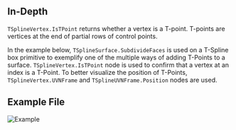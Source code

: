## In-Depth
`TSplineVertex.IsTPoint` returns whether a vertex is a T-point. T-points are vertices at the end of partial rows of control points.

In the example below, `TSplineSurface.SubdivideFaces` is used on a T-Spline box primitive to exemplify one of the multiple ways of adding T-Points to a surface. `TSplineVertex.IsTPoint` node is used to confirm that a vertex at an index is a T-Point. To better visualize the position of T-Points, `TSplineVertex.UVNFrame` and `TSplineUVNFrame.Position` nodes are used.



## Example File

![Example](./Autodesk.DesignScript.Geometry.TSpline.TSplineVertex.IsTPoint_img.jpg)
